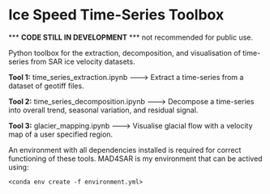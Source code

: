 # Ice Speed Time-Series Toolbox

*** **CODE STILL IN DEVELOPMENT** *** not recommended for public use.

Python toolbox for the extraction, decomposition, and visualisation of time-series from SAR ice velocity datasets.


**Tool 1:** time_series_extraction.ipynb ---> Extract a time-series from a dataset of geotiff files.

**Tool 2:** time_series_decomposition.ipynb ---> Decompose a time-series into overall trend, seasonal variation, and residual signal.

**Tool 3:** glacier_mapping.ipynb ---> Visualise glacial flow with a velocity map of a user specified region.

An environment with all dependencies installed is required for correct functioning of these tools. MAD4SAR is my environment that can be actived using:

    <conda env create -f environment.yml>
